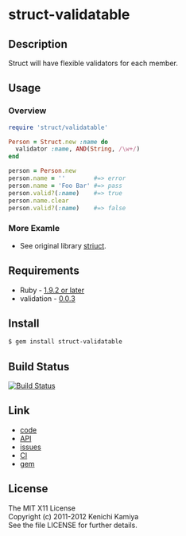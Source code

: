 struct-validatable
===================

Description
------------

Struct will have flexible validators for each member.

Usage
------

### Overview

```ruby
require 'struct/validatable'

Person = Struct.new :name do
  validator :name, AND(String, /\w+/)
end

person = Person.new
person.name = ''        #=> error
person.name = 'Foo Bar' #=> pass
person.valid?(:name)    #=> true
person.name.clear
person.valid?(:name)    #=> false
```

### More Examle

* See original library [striuct](https://github.com/kachick/striuct).

Requirements
------------

* Ruby - [1.9.2 or later](http://travis-ci.org/#!/kachick/struct-validatable)
* validation - [0.0.3](https://github.com/kachick/validation)

Install
-------

```bash
$ gem install struct-validatable
```

Build Status
------------

[![Build Status](https://secure.travis-ci.org/kachick/struct-validatable.png)](http://travis-ci.org/kachick/struct-validatable)

Link
----

* [code](https://github.com/kachick/struct-validatable)
* [API](http://kachick.github.com/struct-validatable/yard/frames.html)
* [issues](https://github.com/kachick/struct-validatable/issues)
* [CI](http://travis-ci.org/#!/kachick/struct-validatable)
* [gem](https://rubygems.org/gems/struct-validatable)

License
-------

The MIT X11 License  
Copyright (c) 2011-2012 Kenichi Kamiya  
See the file LICENSE for further details.
